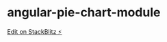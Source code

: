 # angular-pie-chart-module

[Edit on StackBlitz ⚡️](https://stackblitz.com/edit/angular-pie-chart-module)